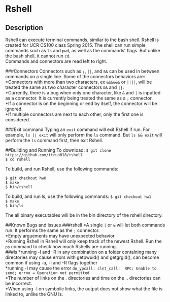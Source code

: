 # Rshell
## Description
Rshell can execute terminal commands, similar to the bash shell. 
Rshell is created for UCR CS100 class Spring 2015.
The shell can run simple commands such as `ls` and `pwd`, as well as the commands' flags. 
But unlike the bash shell, it cannot run `cd`.   
Commands and connectors are read left to right.   

###Connectors
Connectors such as `;`, `||`, and `&&` can be used in between commands on a single line.
Some of the connectors behaviors are:     
*Connectors with more than two characters, ex `&&&&&&` or `||||`,
will be treated the same as two character connectors `&&` and `||`.     
*Currently, there is a bug when only one character, like `&` and `|`
is inputted as a connector. It is currently being treated the same as a `;` connector.     
*If a connector is on the beginning or end by itself, the connector will be ignored.     
*If multiple connectors are next to each other, only the first one is considered.

###Exit command
Typing an `exit` command will exit Rshell if run. 
For example, `ls || exit` will only perform the `ls` command.
But `ls && exit` will perform the `ls` command first, then exit Rshell.

##Building and Running
To download:
`$ git clone https://github.com/ttruo018/rshell`   
`$ cd rshell`   

To build, and run Rshell, use the following commands:

`$ git checkout hw0`   
`$ make`   
`$ bin/rshell`   

To build, and run ls, use the following commands:
`$ git checkout hw1`   
`$ make`   
`$ bin/ls`   

The all binary executables will be in the bin directory of the rshell directory.

##Known Bugs and Issues
###rshell
*A single `|` or `&` will let both commands run. 
It performs the same as the `;` connector.   
*Empty arguements may have unexpected behavior    
*Running Rshell in Rshell will only keep track of the newest Rshell.
Run the `ps` command to check how much Rshells are running.   
###ls
*running -l and -R in any combination on a folder 
containing many directories may cause errors with 
getpwuid() and getgrgid(), can become
common if using -a, -l and -R flags together    
*running -l may cause the error `do_ypcall: clnt_call: 
RPC: Unable to send; errno = Operation not permitted`    
*The number of links on the . directories and time on the 
.. directories can be incorrect.     
*When using -l on symbolic links, the output does not show 
what the file is linked to, unlike the GNU ls.   

